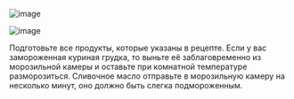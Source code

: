 ![image](https://user-images.githubusercontent.com/100151463/182406390-f96c26a7-f5a4-4bff-9413-0a4b7f5032e8.png)

![image](https://user-images.githubusercontent.com/100151463/182406422-04a03637-98c1-4413-9026-eaee0881a02e.png)

Подготовьте все продукты, которые указаны в рецепте. Если у вас замороженная куриная грудка, то выньте её заблаговременно из морозильной камеры и оставьте при комнатной температуре разморозиться. Сливочное масло отправьте в морозильную камеру на несколько минут, оно должно быть слегка подмороженным.

